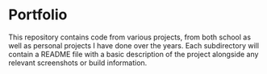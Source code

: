 # **Portfolio**

This repository contains code from various projects, from both school as well as personal projects I have done over the years. Each subdirectory will contain a README file with a basic description of the project alongside any relevant screenshots or build information.